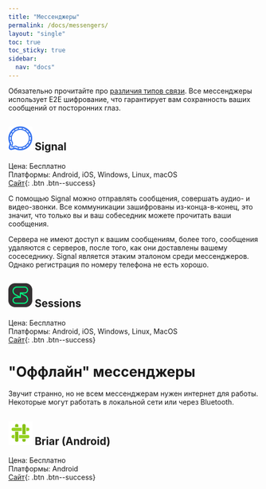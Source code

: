 ```yaml
---
title: "Мессенджеры"
permalink: /docs/messengers/
layout: "single"
toc: true
toc_sticky: true
sidebar:
  nav: "docs"
---
```


Обязательно прочитайте про [различия типов связи](/posts/how-messengers-work). Все мессенджеры использует E2E шифрование, что гарантирует вам сохранность ваших сообщений от посторонних глаз. 

## ![](/assets/soft-icons/signal.png) Signal
Цена: Бесплатно  
Платформы: Android, iOS, Windows, Linux, macOS  
[Сайт](https://signal.org/ru){: .btn .btn--success}  

С помощью Signal можно отправлять сообщения, совершать аудио- и видео-звонки. Все коммуникации зашифрованы из-конца-в-конец, это значит, что только вы и ваш собеседник можете прочитать ваши сообщения. 

Сервера не имеют доступ к вашим сообщениям, более того, сообщения удаляются с серверов, после того, как они доставлены вашему сосеседнику. Signal является этаким эталоном среди мессенджеров. Однако регистрация по номеру телефона не есть хорошо.

## ![](/assets/soft-icons/session.png) Sessions
Цена: Бесплатно  
Платформы: Android, iOS, Windows, Linux, MacOS  
[Сайт](https://getsession.org){: .btn .btn--success}



# "Оффлайн" мессенджеры

Звучит странно, но не всем мессенджерам нужен интернет для работы. Некоторые могут работать в локальной сети или через Bluetooth.

## ![](/assets/soft-icons/briar.png) Briar (Android)  
Цена: Бесплатно  
Платформы: Android  
[Сайт](https://briarproject.org){: .btn .btn--success}

